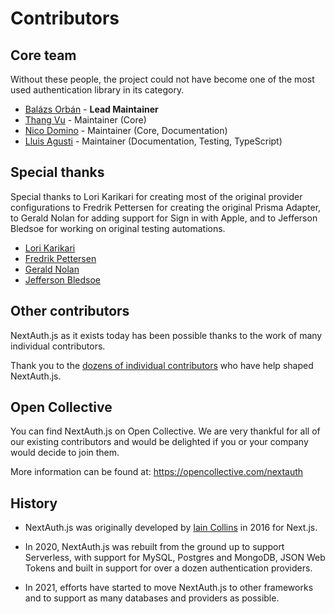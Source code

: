 # Contributors

## Core team

Without these people, the project could not have become one of the most used authentication library in its category.

- [Balázs Orbán](https://github.com/balazsorban44) - **Lead Maintainer**
- [Thang Vu](https://github.com/ThangHuuVu) - Maintainer (Core)
- [Nico Domino](https://github.com/ndom91) - Maintainer (Core, Documentation)
- [Lluis Agusti](https://github.com/lluia) - Maintainer (Documentation, Testing, TypeScript)

## Special thanks

Special thanks to Lori Karikari for creating most of the original provider configurations to Fredrik Pettersen for creating the original Prisma Adapter, to Gerald Nolan for adding support for Sign in with Apple, and to Jefferson Bledsoe for working on original testing automations.

- [Lori Karikari](https://github.com/LoriKarikari)
- [Fredrik Pettersen](https://github.com/Fumler)
- [Gerald Nolan](https://github.com/geraldnolan)
- [Jefferson Bledsoe](https://github.com/JeffersonBledsoe)

## Other contributors

NextAuth.js as it exists today has been possible thanks to the work of many individual contributors.

Thank you to the [dozens of individual contributors](https://github.com/nextauthjs/next-auth/graphs/contributors) who have help shaped NextAuth.js.

## Open Collective

You can find NextAuth.js on Open Collective. We are very thankful for all of our existing contributors and would be delighted if you or your company would decide to join them.

More information can be found at: https://opencollective.com/nextauth

## History

- NextAuth.js was originally developed by <a href="https://github.com/iaincollins">Iain Collins</a> in 2016 for Next.js.

- In 2020, NextAuth.js was rebuilt from the ground up to support Serverless, with support for MySQL, Postgres and MongoDB, JSON Web Tokens and built in support for over a dozen authentication providers.

- In 2021, efforts have started to move NextAuth.js to other frameworks and to support as many databases and providers as possible.
